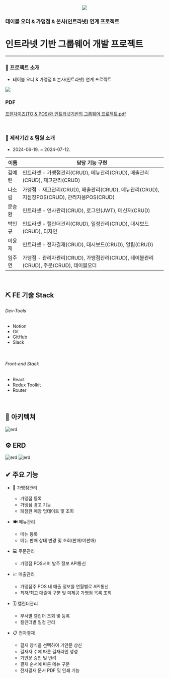 <p align="center">
 <img src="https://github.com/user-attachments/assets/a55ea178-b842-4e38-8e87-2dc637784dcd">
</p>
 <h3> 테이블 오더 & 가맹점 & 본사(인트라넷) 연계 프로젝트 </h3></div>
<div align="center"></div>

# 인트라넷 기반 그룹웨어 개발 프로젝트

---
### 📌 프로젝트 소개
- 테이블 오더 & 가맹점 & 본사(인트라넷) 연계 프로젝트
<img src="https://github.com/user-attachments/assets/1b67fd3e-e3c3-44f9-898b-647b1deed0cb" >

### PDF
[프렌차이즈(TO & POS)와 인트라넷기반의 그룹웨어 프로젝트.pdf](https://github.com/user-attachments/files/16531140/default.pdf)
 
<br>

### 📰 제작기간 & 팀원 소개
- 2024-06-19. ~ 2024-07-12.

|이름| 담당 기능 구현                                                                         |
|------|----------------------------------------------------------------------------------|
|김예린| 인트라넷 - 가맹점관리(CRUD), 메뉴관리(CRUD), 매출관리(CRUD), 재고관리(CRUD)                |
|나소림| 가맹점 - 재고관리(CRUD), 매출관리(CRUD), 메뉴관리(CRUD), 지점장POS(CRUD), 관리자용POS(CRUD)        |
|문승환| 인트라넷 - 인사관리(CRUD), 로그인(JWT), 메신저(CRUD) |
|박민규| 인트라넷 - 캘린더관리(CRUD), 일정관리(CRUD), 대시보드(CRUD), 디자인 |
|이윤재| 인트라넷 - 전자결재(CRUD), 대시보드(CRUD), 알림(CRUD) |
|임주연| 가맹점 - 관리자관리(CRUD), 가맹점관리(CRUD), 테이블관리(CRUD), 주문(CRUD), 테이블오더 |

<br>

## ⛏ FE 기술 Stack

###### Dev-Tools
- Notion
- Git
- GitHub
- Slack

<br>

###### Front-end Stack
- React
- Redux Toolkit
- Router

<br>

## 🌸 아키텍쳐

<img alt="erd" src="https://github.com/user-attachments/assets/1e4359ca-7a5e-49bf-80da-5d4995a1affb">
<br>

## ⚙️ ERD

<img alt="erd" src="https://github.com/user-attachments/assets/16572375-ebf6-45c8-910f-6a9b87de3af1">
<img alt="erd" src="https://github.com/user-attachments/assets/189eea46-a248-4e98-9ad1-837971d770ab">
<br>

## ✔ 주요 기능

- 🏬 가맹점관리
  - 가맹점 등록
  - 가맹점 경고 기능
  - 폐점한 매장 업데이트 및 조회

- 🍽 메뉴관리
  - 메뉴 등록
  - 메뉴 판매 상태 변경 및 조회(판매/미판매)

- 💻 주문관리
  - 가맹점 POS서버 발주 정보 API통신

- 📈 매출관리
  - 가맹점주 POS 내 매출 정보를 연월별로 API통신
  - 최저/최고 매출액 구분 및 미제공 가맹점 목록 조회

- 🗓 캘린더관리
  - 부서별 캘린더 조회 및 등록
  - 캘린더별 일정 관리

- 📋 전자결재
  - 결재 양식을 선택하여 기안문 상신
  - 결재자 수에 따른 결재라인 생성
  - 기안문 승인 및 반려
  - 결재 순서에 따른 메뉴 구분
  - 전자결재 문서 PDF 및 인쇄 기능
